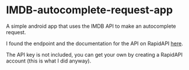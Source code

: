 # IMDB-autocomplete-request-app
 A simple android app that uses the IMDB API to make an autocomplete request.

I found the endpoint and the documentation for the API on RapidAPI [here](https://rapidapi.com/apidojo/api/imdb8/).

The API key is not included, you can get your own by creating a RapidAPI account (this is what I did anyway).
